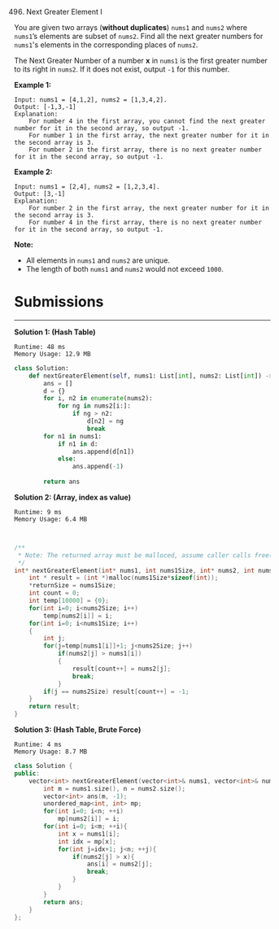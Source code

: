 496. Next Greater Element I

You are given two arrays (**without duplicates**) `nums1` and `nums2` where `nums1`’s elements are subset of `nums2`. Find all the next greater numbers for `nums1`'s elements in the corresponding places of `nums2`.

The Next Greater Number of a number **x** in `nums1` is the first greater number to its right in `nums2`. If it does not exist, output `-1` for this number.

**Example 1:**
```
Input: nums1 = [4,1,2], nums2 = [1,3,4,2].
Output: [-1,3,-1]
Explanation:
    For number 4 in the first array, you cannot find the next greater number for it in the second array, so output -1.
    For number 1 in the first array, the next greater number for it in the second array is 3.
    For number 2 in the first array, there is no next greater number for it in the second array, so output -1.
```

**Example 2:**
```
Input: nums1 = [2,4], nums2 = [1,2,3,4].
Output: [3,-1]
Explanation:
    For number 2 in the first array, the next greater number for it in the second array is 3.
    For number 4 in the first array, there is no next greater number for it in the second array, so output -1.
```

**Note:**

* All elements in `nums1` and `nums2` are unique.
* The length of both `nums1` and `nums2` would not exceed `1000`.

# Submissions
---
**Solution 1: (Hash Table)**
```
Runtime: 48 ms
Memory Usage: 12.9 MB
```
```python
class Solution:
    def nextGreaterElement(self, nums1: List[int], nums2: List[int]) -> List[int]:
        ans = []
        d = {}
        for i, n2 in enumerate(nums2):
            for ng in nums2[i:]:
                if ng > n2:
                    d[n2] = ng
                    break
        for n1 in nums1:
            if n1 in d:
                ans.append(d[n1])
            else:
                ans.append(-1)
                
        return ans
```

**Solution 2: (Array, index as value)**
```
Runtime: 9 ms
Memory Usage: 6.4 MB
```
```c


/**
 * Note: The returned array must be malloced, assume caller calls free().
 */
int* nextGreaterElement(int* nums1, int nums1Size, int* nums2, int nums2Size, int* returnSize){
    int * result = (int *)malloc(nums1Size*sizeof(int));
    *returnSize = nums1Size;
    int count = 0;
    int temp[10000] = {0};
    for(int i=0; i<nums2Size; i++)
        temp[nums2[i]] = i;
    for(int i=0; i<nums1Size; i++)
    {
        int j;
        for(j=temp[nums1[i]]+1; j<nums2Size; j++)
            if(nums2[j] > nums1[i])
            {
                result[count++] = nums2[j];
                break;
            }
        if(j == nums2Size) result[count++] = -1;
    }
    return result;
}
```

**Solution 3: (Hash Table, Brute Force)**
```
Runtime: 4 ms
Memory Usage: 8.7 MB
```
```c++
class Solution {
public:
    vector<int> nextGreaterElement(vector<int>& nums1, vector<int>& nums2) {
        int m = nums1.size(), n = nums2.size();
        vector<int> ans(m, -1);
        unordered_map<int, int> mp;
        for(int i=0; i<n; ++i)
            mp[nums2[i]] = i;
        for(int i=0; i<m; ++i){
            int x = nums1[i];
            int idx = mp[x];
            for(int j=idx+1; j<n; ++j){
                if(nums2[j] > x){
                    ans[i] = nums2[j];
                    break;
                }
            }
        }
        return ans;
    }
};
```
